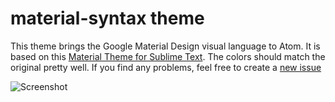 # material-syntax theme

This theme brings the Google Material Design visual language to Atom.
It is based on this [Material Theme for Sublime Text](http://equinusocio.github.io/material-theme/).
The colors should match the original pretty well. If you find any problems, feel
free to create a [new issue](https://github.com/DaanDD/material-syntax/issues/new)

![Screenshot](http://i.imgur.com/TDNX0Lm.png)
